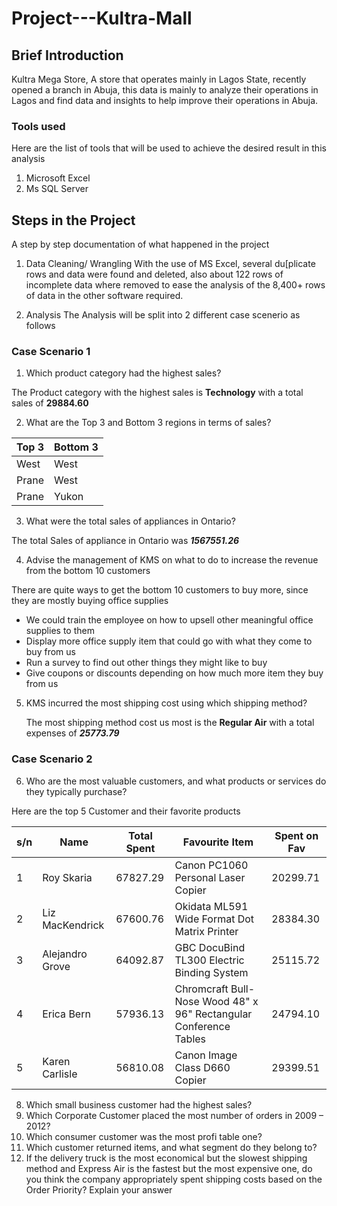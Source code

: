 # Project---Kultra-Mall

## Brief Introduction
Kultra Mega Store, A store that operates mainly in Lagos State, recently opened a branch in Abuja, this data is mainly to analyze their operations in Lagos and find data and insights to help improve their operations in Abuja.

### Tools used
Here are the list of tools that will be used to achieve the desired result in this analysis
1. Microsoft Excel
2. Ms SQL Server

## Steps in the Project
A step by step documentation of what happened in the project

1. Data Cleaning/ Wrangling
With the use of MS Excel, several du[plicate rows and data were found and deleted, also about 122 rows of incomplete data where removed to ease the analysis of the 8,400+ rows of data in the other software required.

3. Analysis
The Analysis will be split into 2 different case scenerio as follows

### **Case Scenario 1**

1. Which product category had the highest sales?

  The Product category with the highest sales is **Technology** with a total sales of **29884.60**

2. What are the Top 3 and Bottom 3 regions in terms of sales?

  | Top 3       |    Bottom 3  |
  | ----------- | ------------ |
  | West        |    West      |
  | Prane       |    West      |
  | Prane       |    Yukon     |

3. What were the total sales of appliances in Ontario?

  The total Sales of appliance in Ontario was **_1567551.26_**
  
4. Advise the management of KMS on what to do to increase the revenue from the bottom 10 customers

  There are quite ways to get the bottom 10 customers to buy more, since they are mostly buying office supplies
  - We could train the employee on how to upsell other meaningful office supplies to them
  - Display more office supply item that could go with what they come to buy from us
  - Run a survey to find out other things they might like to buy
  - Give coupons or discounts depending on how much more item they buy from us
  
5. KMS incurred the most shipping cost using which shipping method?

   The most shipping method cost us most is the **Regular Air** with a total expenses of **_25773.79_**

### **Case Scenario 2**

6. Who are the most valuable customers, and what products or services do they typically purchase?

Here are the top 5 Customer and their favorite products

| s/n | Name              |  Total Spent    |   Favourite Item                                                    |  Spent on Fav |
| --- | ----------------- | --------------- | ------------------------------------------------------------------  | ------------- |
|  1  | Roy Skaria	      |  67827.29	      |  Canon PC1060 Personal Laser Copier	                                |  20299.71     |
|  2  | Liz MacKendrick   |	 67600.76	      |  Okidata ML591 Wide Format Dot Matrix Printer	                      |  28384.30     |
|  3  | Alejandro Grove	  |  64092.87	      |  GBC DocuBind TL300 Electric Binding System	                        |  25115.72     |
|  4  | Erica Bern	      |  57936.13	      |  Chromcraft Bull-Nose Wood 48" x 96" Rectangular Conference Tables	|  24794.10     |
|  5  | Karen Carlisle	  |  56810.08	      |  Canon Image Class D660 Copier	                                    |  29399.51     | 

8. Which small business customer had the highest sales?
9. Which Corporate Customer placed the most number of orders in 2009 – 2012?
10. Which consumer customer was the most profi table one?
11. Which customer returned items, and what segment do they belong to?
12. If the delivery truck is the most economical but the slowest shipping method and Express Air is the fastest but the most expensive one, do you think the company appropriately spent shipping costs based on the Order Priority? Explain your answer

